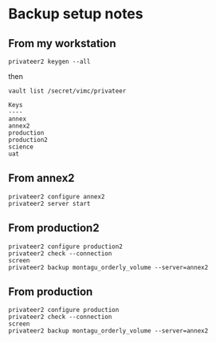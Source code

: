 # Backup setup notes

## From my workstation

```
privateer2 keygen --all
```

then

```
vault list /secret/vimc/privateer
```

```
Keys
----
annex
annex2
production
production2
science
uat
```

## From annex2

```
privateer2 configure annex2
privateer2 server start
```

## From production2

```
privateer2 configure production2
privateer2 check --connection
screen
privateer2 backup montagu_orderly_volume --server=annex2
```

## From production

```
privateer2 configure production
privateer2 check --connection
screen
privateer2 backup montagu_orderly_volume --server=annex2
```
